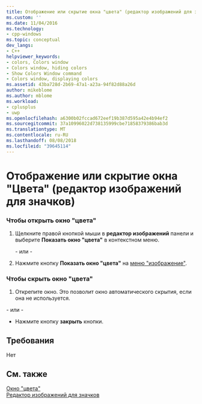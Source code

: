 ```yaml
---
title: Отображение или скрытие окна "цвета" (редактор изображений для значков) | Документация Майкрософт
ms.custom: ''
ms.date: 11/04/2016
ms.technology:
- cpp-windows
ms.topic: conceptual
dev_langs:
- C++
helpviewer_keywords:
- colors, Colors window
- Colors window, hiding colors
- Show Colors Window command
- Colors window, displaying colors
ms.assetid: 43ba728d-2b69-47a1-a23a-94f82d88a26d
author: mikeblome
ms.author: mblome
ms.workload:
- cplusplus
- uwp
ms.openlocfilehash: a6300b02fccad672eef19b387d595a42e4b94ef2
ms.sourcegitcommit: 37a10996022d738135999cbe71858379386bab3d
ms.translationtype: MT
ms.contentlocale: ru-RU
ms.lasthandoff: 08/08/2018
ms.locfileid: "39645114"
---
```

# <a name="displaying-or-hiding-the-colors-window-image-editor-for-icons"></a>Отображение или скрытие окна "Цвета" (редактор изображений для значков)
### <a name="to-display-colors-window"></a>Чтобы открыть окно "цвета"  
  
1.  Щелкните правой кнопкой мыши в **редактор изображений** панели и выберите **Показать окно "цвета"** в контекстном меню.  
  
     \- или -  
  
2.  Нажмите кнопку **Показать окно "цвета"** на [меню "изображение"](../windows/image-menu-image-editor-for-icons.md).  
  
### <a name="to-hide-the-colors-window"></a>Чтобы скрыть окно "цвета"  
  
1.  Открепите окно. Это позволит окно автоматического скрытия, если она не используется.  
  
 \- или -  
  
-   Нажмите кнопку **закрыть** кнопки.  
  
## <a name="requirements"></a>Требования  
 Нет  
  
## <a name="see-also"></a>См. также  
 [Окно "цвета"](../windows/colors-window-image-editor-for-icons.md)   
 [Редактор изображений для значков](../windows/image-editor-for-icons.md)